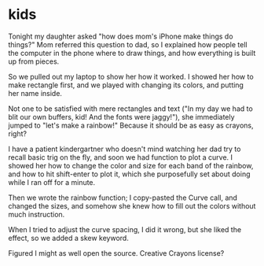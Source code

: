 kids
====

Tonight my daughter asked "how does mom's iPhone make things do things?" Mom referred this question to dad, so I explained how people tell the computer in the phone where to draw things, and how everything is built up from pieces.

So we pulled out my laptop to show her how it worked. I showed her how to make rectangle first, and we played with changing its colors, and putting her name inside. 

Not one to be satisfied with mere rectangles and text ("In my day we had to blit our own buffers, kid! And the fonts were jaggy!"), she immediately jumped to "let's make a rainbow!" Because it should be as easy as crayons, right?

I have a patient kindergartner who doesn't mind watching her dad try to recall basic trig on the fly, and soon we had function to plot a curve. I showed her how to change the color and size for each band of the rainbow, and how to hit shift-enter to plot it, which she purposefully set about doing while I ran off for a minute.

Then we wrote the rainbow function; I copy-pasted the Curve call, and changed the sizes, and somehow she knew how to fill out the colors without much instruction.

When I tried to adjust the curve spacing, I did it wrong, but she liked the effect, so we added a skew keyword.

Figured I might as well open the source. Creative Crayons license?